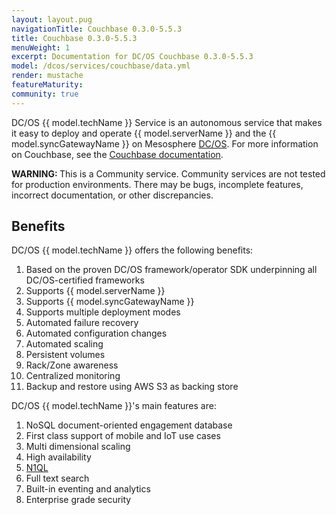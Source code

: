 ```yaml
---
layout: layout.pug
navigationTitle: Couchbase 0.3.0-5.5.3
title: Couchbase 0.3.0-5.5.3
menuWeight: 1
excerpt: Documentation for DC/OS Couchbase 0.3.0-5.5.3
model: /dcos/services/couchbase/data.yml
render: mustache
featureMaturity:
community: true
---
```


DC/OS {{ model.techName }} Service is an autonomous service that makes it easy to deploy and operate {{ model.serverName }} and the {{ model.syncGatewayName }} on Mesosphere [DC/OS](https://mesosphere.com/product/). For more information on Couchbase, see the [Couchbase documentation](https://developer.couchbase.com/documentation/server/current/introduction/intro.html).

<p class="message--warning"><strong>WARNING: </strong>This is a Community service. Community services are not tested for production environments. There may be bugs, incomplete features, incorrect documentation, or other discrepancies.</p>

## Benefits
DC/OS {{ model.techName }} offers the following benefits:
1. Based on the proven DC/OS framework/operator SDK underpinning all DC/OS-certified frameworks
2. Supports {{ model.serverName }}
3. Supports {{ model.syncGatewayName }}
4. Supports multiple deployment modes
6. Automated failure recovery
7. Automated configuration changes
8. Automated scaling
9. Persistent volumes
10. Rack/Zone awareness
11. Centralized monitoring
12. Backup and restore using AWS S3 as backing store

DC/OS {{ model.techName }}'s main features are:
1. NoSQL document-oriented engagement database
2. First class support of mobile and IoT use cases
3. Multi dimensional scaling
4. High availability
5. [N1QL](https://www.couchbase.com/products/n1ql?_bt=253510071816&_bk=n1ql&_bm=e&_bn=g&gclid=EAIaIQobChMI-b-Z6MnC3QIVjvhkCh1qRQpYEAAYASABEgKAhPD_BwE)
6. Full text search
7. Built-in eventing and analytics
8. Enterprise grade security
